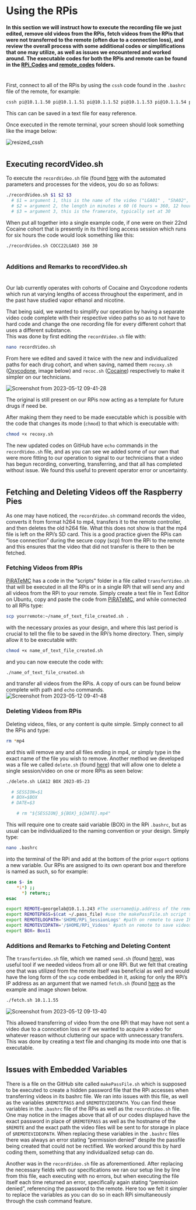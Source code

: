 # Using the RPis
#### In this section we will instruct how to execute the recording file we just edited, remove old videos from the RPis, fetch videos from the RPis that were not transferred to the remote (often due to a connection loss), and review the overall process with some additional codes or simplifications that one may utilize, as well as issues we encountered and worked around. The executable codes for both the RPis and remote can be found in the [RPi_Codes](https://github.com/George-LabX/raspicluster/tree/main/RPi_Codes) and [remote_codes](https://github.com/George-LabX/raspicluster/tree/main/RPi_Codes/remote_codes) folders.
#
First, connect to all of the RPis by using the ```cssh``` code found in the ```.bashrc``` file of the remote, for example: 
```bash
cssh pi@10.1.1.50 pi@10.1.1.51 pi@10.1.1.52 pi@10.1.1.53 pi@10.1.1.54 pi@10.1.1.55 pi@10.1.1.56
```
This can can be saved in a text file for easy reference.  

Once executed in the remote terminal, your screen should look something like the image below:

![resized_cssh](https://github.com/jramborger78/raspicluster/assets/134438857/fa3f9514-502c-489f-ad6e-69c33fa17790)

#
## Executing recordVideo.sh
To execute the ```recordVideo.sh``` file (found [here](https://github.com/George-LabX/raspicluster/blob/main/RPi_Codes/recordVideo.sh) with the automated parameters and processes for the videos, you do so as follows:
```bash
./recordVideo.sh $1 $2 $3
  # $1 = argument 1, this is the name of the video ("LGA01" , "ShA02", "PR01" etc.)
  # $2 = argument 2, the length in minutes x 60 (6 hours = 360, 12 hours = 720)
  # $3 = argument 3, this is the framerate, typically set at 30
```
When put all together into a single example code, if one were on their 22nd Cocaine cohort that is presently in its third long access session which runs for six hours the code would look something like this:
```bash
./recordVideo.sh COCC22LGA03 360 30 
```
#
### Additions and Remarks to recordVideo.sh
#
Our lab currently operates with cohorts of Cocaine and Oxycodone rodents which run at varying lengths of access throughout the experiment, and in the past have studied vapor ethanol and nicotine.  

That being said, we wanted to simplify our operation by having a separate video code complete with their respective video paths so as to not have to hard code and change the one recording file for every different cohort that uses a different substance.  
This was done by first editing the ```recordVideo.sh``` file with:
```bash
nano recordVideo.sh 
```
From here we edited and saved it twice with the new and individualized paths for each drug cohort, and when saving, named them ```recoxy.sh``` ([Oxycodone](https://github.com/George-LabX/raspicluster/blob/main/RPi_Codes/recoxy.sh), image below) and ```recoc.sh``` ([Cocaine](https://github.com/George-LabX/raspicluster/blob/main/RPi_Codes/reccoc.sh)) respectively to make it simpler on our technicians.  

![Screenshot from 2023-05-12 09-41-28](https://github.com/jramborger78/raspicluster/assets/134438857/fcf1ad83-b482-471c-b960-3f5bc54eb73f)

The original is still present on our RPis now acting as a template for future drugs if need be.  

After making them they need to be made executable which is possible with the code that changes its mode (```chmod```) to that which is executable with:
```bash
chmod +x recoxy.sh 
```
The new updated codes on GitHub have ```echo``` commands in the ```recordVideo.sh``` file, and as you can see we added some of our own that were more fitting to our operation to signal to our technicians that a video has begun recording, converting, transferring, and that all has completed without issue. We found this useful to prevent operator error or uncertainty. 



#
## Fetching and Deleting Videos off the Raspberry Pies


As one may have noticed, the ```recordVideo.sh``` command records the video, converts it from format h264 to mp4, transfers it to the remote controller, and then deletes the old h264 file. What this does not show is that the mp4 file is left on the RPi’s SD card. This is a good practice given the RPis can “lose connection” during the secure copy (scp) from the RPi to the remote and this ensures that the video that did not transfer is there to then be fetched.

### Fetching Videos from RPis
[PiRATeMC](https://github.com/alexcwsmith/PiRATeMC/blob/master/scripts/transferVideo.sh) has a code in the “scripts" folder in a file called ```transferVideo.sh``` that will be executed in all the RPis or in a single RPi that will send any and all videos from the RPi to your remote. Simply create a text file in Text Editor on Ubuntu, copy and paste the code from [PiRATeMC](https://github.com/alexcwsmith/PiRATeMC/blob/master/scripts/transferVideo.sh), and while connected to all RPis type:
```bash
scp yourremote:~/name_of_text_file_created.sh . 
```
with the necessary proxies as your design, and where this last period is crucial to tell the file to be saved in the RPi’s home directory. Then, simply allow it to be executable with:
```bash
chmod +x name_of_text_file_created.sh
```
and you can now execute the code with:
```bash
./name_of_text_file_created.sh 
```
and transfer all videos from the RPis. A copy of ours can be found below complete with path and ```echo``` commands.
![Screenshot from 2023-05-12 09-41-48](https://github.com/jramborger78/raspicluster/assets/134438857/88e799c1-9bde-4b41-9a7b-6bc5699910ef)

### Deleting Videos from RPis
Deleting videos, files, or any content is quite simple. Simply connect to all the RPis and type:
```bash
rm *mp4 
```
and this will remove any and all files ending in mp4, or simply type in the exact name of the file you wish to remove. Another method we developed was a file we called ```delete.sh``` (found [here](https://github.com/George-LabX/raspicluster/blob/main/RPi_Codes/delete.sh)) that will allow one to delete a single session/video on one or more RPis as seen below:
```bash
./delete.sh LGA12 BOX 2023-05-23

  # SESSION=$1
  # BOX=$BOX
  # DATE=$3

    # rm "${SESSION}_${BOX}_${DATE}.mp4"
```
This will require one to create said variable (BOX) in the RPi ```.bashrc```, but as usual can be individualized to the naming convention or your design. Simply type:
```bash
nano .bashrc
```
into the terminal of the RPi and add at the bottom of the prior ```export``` options a new variable. Our RPis are assigned to its own operant box and therefore is named as such, so for example:
```bash
case $- in
    *i*) ;;
      *) return;;
esac

export REMOTE=georgelab@10.1.1.243 #The username@ip.address of the remote controller. If you are using the provided netplan and dhcpd.conf files, this IP address will be correct. 
export REMOTEPASS=$(cat ~/.pass_file) #use the makePassFile.sh script to make a hidden password file for the remote location
export REMOTELOGPATH='$HOME/RPi_SessionLogs' #path on remote to save IP address connection logs to
export REMOTEVIDPATH='/$HOME/RPi_Videos' #path on remote to save videos to
export BOX= Box11
```
### Additions and Remarks to Fetching and Deleting Content	
The ```transferVideo.sh``` file, which we named ```send.sh``` (found [here](https://github.com/George-LabX/raspicluster/blob/main/RPi_Codes/send.sh)), was useful tool if we needed videos from all or one RPi. But we felt that creating one that was utilized from the remote itself was beneficial as well and would have the long form of the ```scp``` code embedded in it, asking for only the RPi’s IP address as an argument that we named ```fetch.sh``` (found [here](https://github.com/George-LabX/raspicluster/blob/main/RPi_Codes/remote_codes/fetch.sh) as the example and image shown below.
```bash
./fetch.sh 10.1.1.55
```

![Screenshot from 2023-05-12 09-13-40](https://github.com/jramborger78/raspicluster/assets/134438857/6f7636fd-f565-47a8-8672-a3d3151e0907)

This allowed transferring of video from the one RPi that may have not sent a video due to a conncetion loss or if we wanted to acquire a video for whatever reason without cluttering our space with unnecessary transfers. This was done by creating a text file and changing its mode into one that is executable.

#
## Issues with Embedded Variables 
There is a file on the GitHub site called ```makePassFile.sh``` which is supposed to be executed to create a hidden password file that the RPi accesses when transferring videos in its bashrc file. We ran into issues with this file, as well as the variables ```$REMOTEPASS``` and ```$REMOTEVIDEOPATH```. You can find these variables in the ```.bashrc``` file of the RPis as well as the ```recordVideo.sh``` file. One may notice in the images above that all of our codes displayed have the exact password in place of ```$REMOTEPASS``` as well as the hostname of the ```$REMOTE``` and the exact path the video files will be sent to for storage in place of ```$REMOTEVIDEOPATH```. When replacing these variables in the ```.bashrc``` files there was always an error stating “permission denied” despite the passfile being created that could not be rectified. We worked around this by hard coding them, something that any individualized setup can do.  

Another was in the ```recordVideo.sh``` file as aforementioned. After replacing the necessary fields with our specifications we ran our setup line by line from this file, each executing with no errors, but when executing the file itself each time returned an error, specifically again stating “permission denied”, referencing the password to the remote. Here too we felt it simpler to replace the variables as you can do so in each RPi simultaneously through the cssh command feature.

